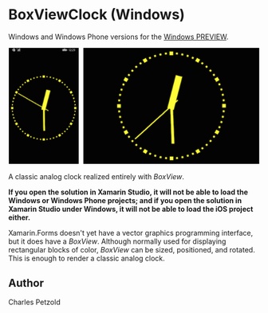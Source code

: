 BoxViewClock (Windows)
======

Windows and Windows Phone versions for the [Windows PREVIEW](http://developer.xamarin.com/guides/cross-platform/xamarin-forms/windows/).


![screenshot](Screenshots/windows.png "Windows")

A classic analog clock realized entirely with *BoxView*. 

**If you open the solution in Xamarin Studio, it will not be able to load the Windows or Windows Phone projects;
and if you open the solution in Xamarin Studio under Windows, it will not be able to load the iOS project either.**

Xamarin.Forms doesn't yet have a vector graphics programming interface, but it does have a *BoxView*.
Although normally used for displaying rectangular blocks of color, *BoxView* can be sized, positioned, and 
rotated. This is enough to render a classic analog clock.


Author
------

Charles Petzold
